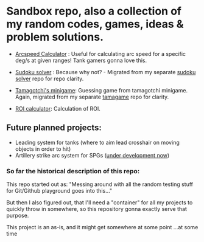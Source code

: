 # Sandbox repo, also a collection of my random codes, games, ideas & problem solutions.

* [Arcspeed Calculator](https://github.com/vajdao/pyproject/tree/master/arcspeed_calculator) : Useful for calculating arc speed for a specific deg/s at given ranges! Tank gamers gonna love this.

* [Sudoku solver](https://github.com/vajdao/pyproject/tree/master/sudoku_solver) : Because why not? - Migrated from my separate [sudoku solver](https://github.com/vajdao/sudoku_solver) repo for repo clarity.

* [Tamagotchi's minigame](https://github.com/vajdao/pyproject/tree/master/Tamagame): Guessing game from tamagotchi minigame. Again, migrated from my separate [tamagame](https://github.com/vajdao/Tamagame) repo for clarity.

* [ROI calculator](https://github.com/vajdao/pyproject/tree/master/roi): Calculation of ROI.


## Future planned projects:
* Leading system for tanks (where to aim lead crosshair on moving objects in order to hit)
* Artillery strike arc system for SPGs ([under development now](https://github.com/vajdao/pyproject/tree/master/ballistics))


### So far the historical description of this repo:
This repo started out as: "Messing around with all the random testing stuff for Git/Github playground goes into this..."

But then I also figured out, that I'll need a "container" for all my projects to quickly throw in somewhere, so this repository gonna exactly serve that purpose.

This project is an as-is, and it might get somewhere at some point ...at some time
